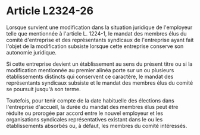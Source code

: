 # Article L2324-26

Lorsque survient une modification dans la situation juridique de l'employeur telle que mentionnée à l'article L. 1224-1, le mandat des membres élus du comité d'entreprise et des représentants syndicaux de l'entreprise ayant fait l'objet de la modification subsiste lorsque cette entreprise conserve son autonomie juridique.

Si cette entreprise devient un établissement au sens du présent titre ou si la modification mentionnée au premier alinéa porte sur un ou plusieurs établissements distincts qui conservent ce caractère, le mandat des représentants syndicaux subsiste et le mandat des membres élus du comité se poursuit jusqu'à son terme.

Toutefois, pour tenir compte de la date habituelle des élections dans l'entreprise d'accueil, la durée du mandat des membres élus peut être réduite ou prorogée par accord entre le nouvel employeur et les organisations syndicales représentatives existant dans le ou les établissements absorbés ou, à défaut, les membres du comité intéressés.